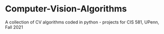 # Computer-Vision-Algorithms
A collection of CV algorithms coded in python - projects for CIS 581, UPenn, Fall 2021
